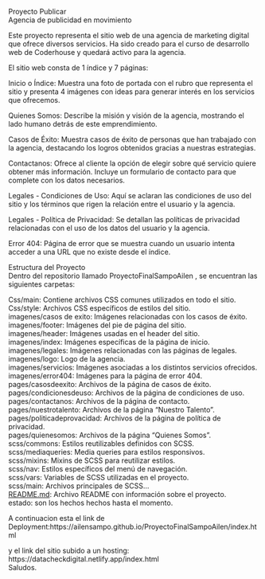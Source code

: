 <p class="has-line-data" data-line-start="1" data-line-end="3">Proyecto Publicar<br>
Agencia de publicidad en movimiento</p>
<p class="has-line-data" data-line-start="4" data-line-end="5">Este proyecto representa el sitio web de una agencia de marketing digital que ofrece diversos servicios. Ha sido creado para el curso de desarrollo web de Coderhouse y quedará activo para la agencia.</p>
<p class="has-line-data" data-line-start="6" data-line-end="7">El sitio web consta de 1 índice y 7 páginas:</p>
<p class="has-line-data" data-line-start="8" data-line-end="9">Inicio o Índice: Muestra una foto de portada con el rubro que representa el sitio y presenta 4 imágenes con ideas para generar interés en los servicios que ofrecemos.</p>
<p class="has-line-data" data-line-start="10" data-line-end="11">Quienes Somos: Describe la misión y visión de la agencia, mostrando el lado humano detrás de este emprendimiento.</p>
<p class="has-line-data" data-line-start="12" data-line-end="13">Casos de Éxito: Muestra casos de éxito de personas que han trabajado con la agencia, destacando los logros obtenidos gracias a nuestras estrategias.</p>
<p class="has-line-data" data-line-start="14" data-line-end="15">Contactanos: Ofrece al cliente la opción de elegir sobre qué servicio quiere obtener más información. Incluye un formulario de contacto para que complete con los datos necesarios.</p>
<p class="has-line-data" data-line-start="16" data-line-end="17">Legales - Condiciones de Uso: Aquí se aclaran las condiciones de uso del sitio y los términos que rigen la relación entre el usuario y la agencia.</p>
<p class="has-line-data" data-line-start="18" data-line-end="19">Legales - Política de Privacidad: Se detallan las políticas de privacidad relacionadas con el uso de los datos del usuario y la agencia.</p>
<p class="has-line-data" data-line-start="20" data-line-end="21">Error 404: Página de error que se muestra cuando un usuario intenta acceder a una URL que no existe desde el índice.</p>
<p class="has-line-data" data-line-start="22" data-line-end="24">Estructura del Proyecto<br>
Dentro del repositorio llamado ProyectoFinalSampoAilen , se encuentran las siguientes carpetas:</p>
<p class="has-line-data" data-line-start="25" data-line-end="49">Css/main: Contiene archivos CSS comunes utilizados en todo el sitio.<br>
Css/style: Archivos CSS específicos de estilos del sitio.<br>
imagenes/casos de exito: Imágenes relacionadas con los casos de éxito.<br>
imagenes/footer: Imágenes del pie de página del sitio.<br>
imagenes/header: Imágenes usadas en el header del sitio.<br>
imagenes/index: Imágenes específicas de la página de inicio.<br>
imagenes/legales: Imágenes relacionadas con las páginas de legales.<br>
imagenes/logo: Logo de la agencia.<br>
imagenes/servicios: Imágenes asociadas a los distintos servicios ofrecidos.<br>
imagenes/error404: Imágenes para la página de error 404.<br>
pages/casosdeexito: Archivos de la página de casos de éxito.<br>
pages/condicionesdeuso: Archivos de la página de condiciones de uso.<br>
pages/contactanos: Archivos de la página de contacto.<br>
pages/nuestrotalento: Archivos de la página “Nuestro Talento”.<br>
pages/politicadeprovacidad: Archivos de la página de política de privacidad.<br>
pages/quienesomos: Archivos de la página “Quienes Somos”.<br>
scss/commons: Estilos reutilizables definidos con SCSS.<br>
scss/mediaqueries: Media queries para estilos responsivos.<br>
scss/mixins: Mixins de SCSS para reutilizar estilos.<br>
scss/nav: Estilos específicos del menú de navegación.<br>
scss/vars: Variables de SCSS utilizadas en el proyecto.<br>
scss/main: Archivos principales de SCSS…<br>
<a href="http://README.md">README.md</a>: Archivo README con información sobre el proyecto.<br>
estado: son los hechos hechos hasta el momento.</p>
<p class="has-line-data" data-line-start="50" data-line-end="51">A continuacion esta el link de Deployment:https://ailensampo.github.io/ProyectoFinalSampoAilen/index.html</p>
<p class="has-line-data" data-line-start="52" data-line-end="54">y el link del sitio subido a un hosting: https://datacheckdigital.netlify.app/index.html<br>
Saludos.</p>
